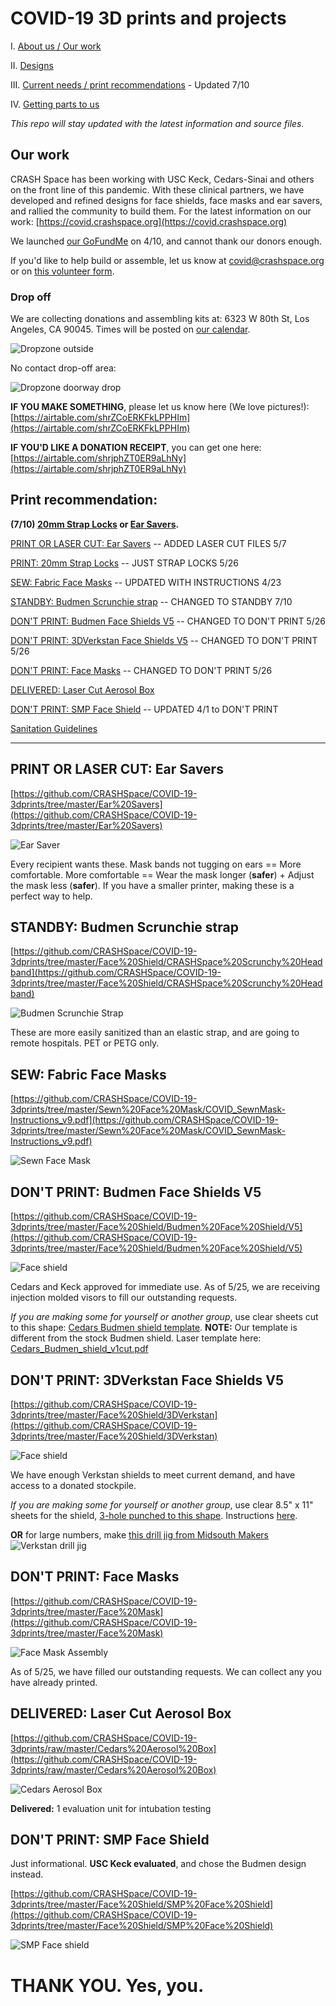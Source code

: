 # COVID-19 3D prints and projects

I. [About us / Our work](#our-work)

II. [Designs](#print-or-laser-cut-ear-savers)

III. [Current needs / print recommendations](#print-recommendation) - Updated 7/10

IV. [Getting parts to us](#drop-off)

*This repo will stay updated with the latest information and source files.*

## Our work

CRASH Space has been working with USC Keck, Cedars-Sinai and others on the front line of this pandemic. With these clinical partners, we have developed and refined designs for face shields, face masks and ear savers, and rallied the community to build them. For the latest information on our work: [https://covid.crashspace.org](https://covid.crashspace.org)

We launched [our GoFundMe](https://charity.gofundme.com/o/en/campaign/makers-united-against-covid-19) on 4/10, and cannot thank our donors enough.

If you'd like to help build or assemble, let us know at covid@crashspace.org or on [this volunteer form](https://docs.google.com/forms/d/e/1FAIpQLSczant_0pGT0tIEJhOTPQsQpFoTAtQAkubEGK8ArdoSDPgAVQ/viewform).

### Drop off
We are collecting donations and assembling kits at: 6323 W 80th St, Los Angeles, CA 90045. Times will be posted on [our calendar](https://calendar.google.com/calendar/embed?src=crashspacela@gmail.com&ctz=America/Los_Angeles).

![Dropzone outside](https://raw.githubusercontent.com/CRASHSpace/COVID-19-3dprints/master/images/Dropzone_Outside.jpg)

No contact drop-off area:

![Dropzone doorway drop](https://raw.githubusercontent.com/CRASHSpace/COVID-19-3dprints/master/images/Dropzone_Doorway.jpg)

**IF YOU MAKE SOMETHING**, please let us know here (We love pictures!): [https://airtable.com/shrZCoERKFkLPPHIm](https://airtable.com/shrZCoERKFkLPPHIm)

**IF YOU'D LIKE A DONATION RECEIPT**, you can get one here: [https://airtable.com/shrjphZT0ER9aLhNy](https://airtable.com/shrjphZT0ER9aLhNy)

## Print recommendation:
**(7/10) [20mm Strap Locks](https://github.com/CRASHSpace/COVID-19-3dprints/tree/master/Face%20Shield/Budmen%20Face%20Shield/V5/3D-files/20mm_strap_lock.stl) or [Ear Savers](#print-or-laser-cut-ear-savers).**

[PRINT OR LASER CUT: Ear Savers](#print-or-laser-cut-ear-savers) -- ADDED LASER CUT FILES 5/7

[PRINT: 20mm Strap Locks](https://github.com/CRASHSpace/COVID-19-3dprints/tree/master/Face%20Shield/Budmen%20Face%20Shield/V5/3D-files/20mm_strap_lock.stl) -- JUST STRAP LOCKS 5/26

[SEW: Fabric Face Masks](#sew-fabric-face-masks) -- UPDATED WITH INSTRUCTIONS 4/23

[STANDBY: Budmen Scrunchie strap](#standby-budmen-scrunchie-strap) -- CHANGED TO STANDBY 7/10

[DON'T PRINT: Budmen Face Shields V5](#dont-print-budmen-face-shields-v5) -- CHANGED TO DON'T PRINT 5/26

[DON'T PRINT: 3DVerkstan Face Shields V5](#dont-print-3dverkstan-face-shields-v5) -- CHANGED TO DON'T PRINT 5/26

[DON'T PRINT: Face Masks](#dont-print-face-masks) -- CHANGED TO DON'T PRINT 5/26

[DELIVERED: Laser Cut Aerosol Box](#delivered-laser-cut-aerosol-box)

[DON'T PRINT: SMP Face Shield](#dont-print-smp-face-shield) -- UPDATED 4/1 to DON'T PRINT

[Sanitation Guidelines](https://github.com/CRASHSpace/COVID-19-3dprints/tree/master/Sanitation%20Guidelines_20200329.pdf)

---

## PRINT OR LASER CUT: Ear Savers
[https://github.com/CRASHSpace/COVID-19-3dprints/tree/master/Ear%20Savers](https://github.com/CRASHSpace/COVID-19-3dprints/tree/master/Ear%20Savers)

![Ear Saver](https://raw.githubusercontent.com/CRASHSpace/COVID-19-3dprints/master/images/EarSaver.jpg)

Every recipient wants these. Mask bands not tugging on ears == More comfortable. More comfortable == Wear the mask longer (**safer**) + Adjust the mask less (**safer**). If you have a smaller printer, making these is a perfect way to help.

## STANDBY: Budmen Scrunchie strap
[https://github.com/CRASHSpace/COVID-19-3dprints/tree/master/Face%20Shield/CRASHSpace%20Scrunchy%20Headband](https://github.com/CRASHSpace/COVID-19-3dprints/tree/master/Face%20Shield/CRASHSpace%20Scrunchy%20Headband)

![Budmen Scrunchie Strap](https://raw.githubusercontent.com/CRASHSpace/COVID-19-3dprints/master/images/CS_scrunchy_blue_kevin.png)

These are more easily sanitized than an elastic strap, and are going to remote hospitals. PET or PETG only.

## SEW: Fabric Face Masks
[https://github.com/CRASHSpace/COVID-19-3dprints/tree/master/Sewn%20Face%20Mask/COVID_SewnMask-Instructions_v9.pdf](https://github.com/CRASHSpace/COVID-19-3dprints/tree/master/Sewn%20Face%20Mask/COVID_SewnMask-Instructions_v9.pdf)

![Sewn Face Mask](https://raw.githubusercontent.com/CRASHSpace/COVID-19-3dprints/master/images/sewnFacemask.jpg)

## DON'T PRINT: Budmen Face Shields V5 
[https://github.com/CRASHSpace/COVID-19-3dprints/tree/master/Face%20Shield/Budmen%20Face%20Shield/V5](https://github.com/CRASHSpace/COVID-19-3dprints/tree/master/Face%20Shield/Budmen%20Face%20Shield/V5)

![Face shield](https://raw.githubusercontent.com/CRASHSpace/COVID-19-3dprints/master/images/budmenfaceshieldv3_small.jpg)

Cedars and Keck approved for immediate use. As of 5/25, we are receiving injection molded visors to fill our outstanding requests.

*If you are making some for yourself or another group*, use clear sheets cut to this shape: [Cedars Budmen shield template](https://github.com/CRASHSpace/COVID-19-3dprints/raw/master/Face%20Shield/Budmen%20Face%20Shield/V3/polysheet-templates/Cedars_Budmen_shield_v1.pdf). **NOTE:** Our template is different from the stock Budmen shield. Laser template here: [Cedars_Budmen_shield_v1cut.pdf](https://github.com/CRASHSpace/COVID-19-3dprints/raw/master/Face%20Shield/Budmen%20Face%20Shield/V3/polysheet-templates/Cedars_Budmen_shield_v1cut.pdf)

## DON'T PRINT: 3DVerkstan Face Shields V5
[https://github.com/CRASHSpace/COVID-19-3dprints/tree/master/Face%20Shield/3DVerkstan](https://github.com/CRASHSpace/COVID-19-3dprints/tree/master/Face%20Shield/3DVerkstan)

![Face shield](https://raw.githubusercontent.com/CRASHSpace/COVID-19-3dprints/master/images/faceshield_3DVerkstanV5_small.jpg)

We have enough Verkstan shields to meet current demand, and have access to a donated stockpile.

*If you are making some for yourself or another group*, use clear 8.5" x 11" sheets for the shield, [3-hole punched to this shape](https://github.com/CRASHSpace/COVID-19-3dprints/raw/master/Face%20Shield/3DVerkstan/Verkstan-3HolePunch-CRASHSpaceMod.pdf). Instructions [here](https://www.youtube.com/watch?v=rz36MhT7p-c&feature=youtu.be).

**OR** for large numbers, make [this drill jig from Midsouth Makers](http://www.midsouthmakers.org/2020/04/memphis-fighting-covid-transparency-drilling-rig/#MemphisFightingCOVID)
![Verkstan drill jig](https://raw.githubusercontent.com/CRASHSpace/COVID-19-3dprints/master/images/faceshield_3DVerkstanV5Jig.jpg)

## DON'T PRINT: Face Masks
[https://github.com/CRASHSpace/COVID-19-3dprints/tree/master/Face%20Mask](https://github.com/CRASHSpace/COVID-19-3dprints/tree/master/Face%20Mask)

![Face Mask Assembly](https://raw.githubusercontent.com/CRASHSpace/COVID-19-3dprints/master/images/facemask_USCV2-render_small.png)

As of 5/25, we have filled our outstanding requests. We can collect any you have already printed.

## DELIVERED: Laser Cut Aerosol Box
[https://github.com/CRASHSpace/COVID-19-3dprints/raw/master/Cedars%20Aerosol%20Box](https://github.com/CRASHSpace/COVID-19-3dprints/raw/master/Cedars%20Aerosol%20Box)

![Cedars Aerosol Box](https://raw.githubusercontent.com/CRASHSpace/COVID-19-3dprints/master/images/aerosolbox-inField_small.jpg)

**Delivered:** 1 evaluation unit for intubation testing

## DON'T PRINT: SMP Face Shield
Just informational. **USC Keck evaluated**, and chose the Budmen design instead.

[https://github.com/CRASHSpace/COVID-19-3dprints/tree/master/Face%20Shield/SMP%20Face%20Shield](https://github.com/CRASHSpace/COVID-19-3dprints/tree/master/Face%20Shield/SMP%20Face%20Shield)

![SMP Face shield](https://raw.githubusercontent.com/CRASHSpace/COVID-19-3dprints/master/images/faceshield_USCV3-render_small.png)

# THANK YOU. Yes, you.
